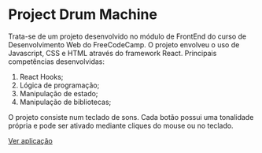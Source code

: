 <h1>Project Drum Machine</h1>
<p>Trata-se de um projeto desenvolvido no módulo de FrontEnd do curso de Desenvolvimento Web do FreeCodeCamp. O projeto envolveu o uso de Javascript, CSS e HTML através do framework React. Principais competências desenvolvidas: </p>
<ol>
  <li>React Hooks;</li>
  <li>Lógica de programação;</li>
  <li>Manipulação de estado;</li>
  <li>Manipulação de bibliotecas;</li>
</ol>

<p>O projeto consiste num teclado de sons. Cada botão possui uma tonalidade própria e pode ser ativado mediante cliques do mouse ou no teclado. </p>
<a  
  href='https://drum-machine-opal-pi.vercel.app/'
  target='_blank'
  >
  Ver aplicação
</a>